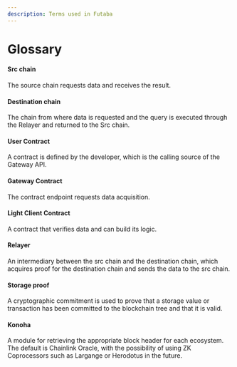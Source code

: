 ```yaml
---
description: Terms used in Futaba
---
```


# Glossary

#### Src chain

The source chain requests data and receives the result.

#### Destination chain

The chain from where data is requested and the query is executed through the Relayer and returned to the Src chain.

#### User Contract

A contract is defined by the developer, which is the calling source of the Gateway API.

#### Gateway Contract

The contract endpoint requests data acquisition.

#### Light Client Contract

A contract that verifies data and can build its logic.

#### Relayer

An intermediary between the src chain and the destination chain, which acquires proof for the destination chain and sends the data to the src chain.

#### Storage proof

A cryptographic commitment is used to prove that a storage value or transaction has been committed to the blockchain tree and that it is valid.

#### Konoha

A module for retrieving the appropriate block header for each ecosystem. The default is Chainlink Oracle, with the possibility of using ZK Coprocessors such as Largange or Herodotus in the future.
